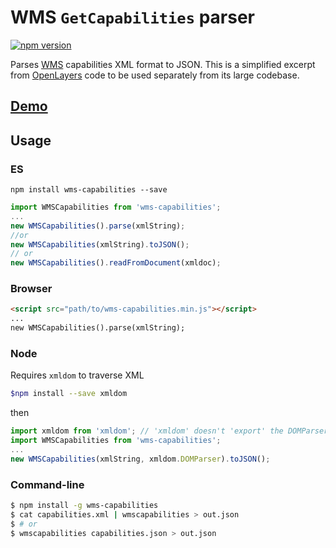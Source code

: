 # WMS `GetCapabilities` parser
[![npm version](https://badge.fury.io/js/wms-capabilities.svg)](http://badge.fury.io/js/wms-capabilities)

Parses [WMS](http://en.wikipedia.org/wiki/Web_Map_Service) capabilities XML format to JSON. This is a simplified excerpt from [OpenLayers](https://github.com/openlayers/ol3) code to be used separately from its large codebase.

## [Demo](https://w8r.github.io/wms-capabilities)

## Usage

### ES
```
npm install wms-capabilities --save
```
```js
import WMSCapabilities from 'wms-capabilities';
...
new WMSCapabilities().parse(xmlString);
//or
new WMSCapabilities(xmlString).toJSON();
// or 
new WMSCapabilities().readFromDocument(xmldoc);
```
### Browser
```html
<script src="path/to/wms-capabilities.min.js"></script>
...
new WMSCapabilities().parse(xmlString);
```

### Node

Requires `xmldom` to traverse XML
```sh
$npm install --save xmldom
```
then
```js
import xmldom from 'xmldom'; // 'xmldom' doesn't 'export' the DOMParser
import WMSCapabilities from 'wms-capabilities';
...
new WMSCapabilities(xmlString, xmldom.DOMParser).toJSON();
```

### Command-line

```sh
$ npm install -g wms-capabilities
$ cat capabilities.xml | wmscapabilities > out.json
$ # or
$ wmscapabilities capabilities.json > out.json
```
